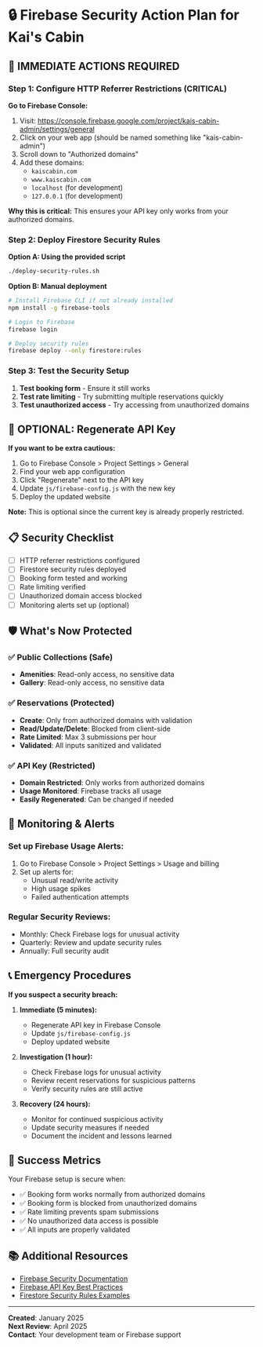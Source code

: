 # 🔒 Firebase Security Action Plan for Kai's Cabin

## 🚨 IMMEDIATE ACTIONS REQUIRED

### Step 1: Configure HTTP Referrer Restrictions (CRITICAL)

**Go to Firebase Console:**
1. Visit: https://console.firebase.google.com/project/kais-cabin-admin/settings/general
2. Click on your web app (should be named something like "kais-cabin-admin")
3. Scroll down to "Authorized domains"
4. Add these domains:
   - `kaiscabin.com`
   - `www.kaiscabin.com`
   - `localhost` (for development)
   - `127.0.0.1` (for development)

**Why this is critical:** This ensures your API key only works from your authorized domains.

### Step 2: Deploy Firestore Security Rules

**Option A: Using the provided script**
```bash
./deploy-security-rules.sh
```

**Option B: Manual deployment**
```bash
# Install Firebase CLI if not already installed
npm install -g firebase-tools

# Login to Firebase
firebase login

# Deploy security rules
firebase deploy --only firestore:rules
```

### Step 3: Test the Security Setup

1. **Test booking form** - Ensure it still works
2. **Test rate limiting** - Try submitting multiple reservations quickly
3. **Test unauthorized access** - Try accessing from unauthorized domains

## 🔄 OPTIONAL: Regenerate API Key

**If you want to be extra cautious:**

1. Go to Firebase Console > Project Settings > General
2. Find your web app configuration
3. Click "Regenerate" next to the API key
4. Update `js/firebase-config.js` with the new key
5. Deploy the updated website

**Note:** This is optional since the current key is already properly restricted.

## 📋 Security Checklist

- [ ] HTTP referrer restrictions configured
- [ ] Firestore security rules deployed
- [ ] Booking form tested and working
- [ ] Rate limiting verified
- [ ] Unauthorized domain access blocked
- [ ] Monitoring alerts set up (optional)

## 🛡️ What's Now Protected

### ✅ Public Collections (Safe)
- **Amenities**: Read-only access, no sensitive data
- **Gallery**: Read-only access, no sensitive data

### ✅ Reservations (Protected)
- **Create**: Only from authorized domains with validation
- **Read/Update/Delete**: Blocked from client-side
- **Rate Limited**: Max 3 submissions per hour
- **Validated**: All inputs sanitized and validated

### ✅ API Key (Restricted)
- **Domain Restricted**: Only works from authorized domains
- **Usage Monitored**: Firebase tracks all usage
- **Easily Regenerated**: Can be changed if needed

## 🚨 Monitoring & Alerts

### Set up Firebase Usage Alerts:
1. Go to Firebase Console > Project Settings > Usage and billing
2. Set up alerts for:
   - Unusual read/write activity
   - High usage spikes
   - Failed authentication attempts

### Regular Security Reviews:
- Monthly: Check Firebase logs for unusual activity
- Quarterly: Review and update security rules
- Annually: Full security audit

## 📞 Emergency Procedures

**If you suspect a security breach:**

1. **Immediate (5 minutes):**
   - Regenerate API key in Firebase Console
   - Update `js/firebase-config.js`
   - Deploy updated website

2. **Investigation (1 hour):**
   - Check Firebase logs for unusual activity
   - Review recent reservations for suspicious patterns
   - Verify security rules are still active

3. **Recovery (24 hours):**
   - Monitor for continued suspicious activity
   - Update security measures if needed
   - Document the incident and lessons learned

## 🎯 Success Metrics

Your Firebase setup is secure when:
- ✅ Booking form works normally from authorized domains
- ✅ Booking form is blocked from unauthorized domains
- ✅ Rate limiting prevents spam submissions
- ✅ No unauthorized data access is possible
- ✅ All inputs are properly validated

## 📚 Additional Resources

- [Firebase Security Documentation](https://firebase.google.com/docs/rules)
- [Firebase API Key Best Practices](https://firebase.google.com/docs/projects/api-keys)
- [Firestore Security Rules Examples](https://firebase.google.com/docs/firestore/security/rules-structure)

---

**Created**: January 2025  
**Next Review**: April 2025  
**Contact**: Your development team or Firebase support 